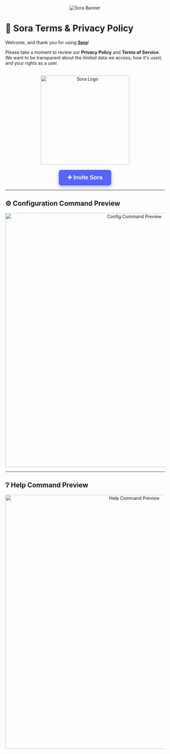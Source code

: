 <p align="center">
  <img src="https://capsule-render.vercel.app/api?type=waving&color=gradient&height=200&section=header&text=Sora&fontSize=80&fontAlignY=35&animation=twinkling&fontColor=gradient" alt="Sora Banner" />
</p>

# 📜 Sora Terms & Privacy Policy

Welcome, and thank you for using **[Sora](https://discord.com/oauth2/authorize?client_id=1248148145028726805&permissions=7392256&integration_type=0&scope=bot+applications.commands)**!

Please take a moment to review our **Privacy Policy** and **Terms of Service**. We want to be transparent about the limited data we access, how it's used, and your rights as a user.

<br/>

<div align="center">
  <img src="https://media.discordapp.net/attachments/1378357869371461632/1391023593118502992/image.png?ex=686a632c&is=686911ac&hm=c119bfdd1e1b6fef53c35f897f728742069e182706e7224b9d34850388ccc8d7&=&format=webp&quality=lossless&width=968&height=968" alt="Sora Logo" width="280" />
</div>

<br/>

<div align="center">
  <a href="https://discord.com/oauth2/authorize?client_id=1248148145028726805&permissions=7392256&scope=bot+applications.commands" target="_blank" 
     style="
       background-color: #5865F2;
       color: white;
       padding: 14px 28px;
       font-weight: 700;
       font-size: 18px;
       text-decoration: none;
       border-radius: 8px;
       font-family: Arial, sans-serif;
       display: inline-block;
       box-shadow: 0 4px 12px rgba(88, 101, 242, 0.5);
       cursor: pointer;
     "
  >
    ➕ Invite Sora
  </a>
</div>

---

## ⚙️ Configuration Command Preview

<p align="center">
  <img src="https://media.discordapp.net/attachments/1378357869371461632/1391029790479224935/image.png?ex=686a68f2&is=68691772&hm=fa0298f64e65f86179580bfe5a431cb4fa603a3ea8de92f59828b9799aac7e5f&=&format=webp&quality=lossless" alt="Config Command Preview" width="800" />
</p>

---

## ❔ Help Command Preview

<p align="center">
  <img src="https://media.discordapp.net/attachments/1378357869371461632/1391023511593685053/image.png?ex=686a6319&is=68691199&hm=b6e17b0a252ef3f1452b3dfc64f56ee4f185cffd2a357293143fa3aeed55960e&=&format=webp&quality=lossless" alt="Help Command Preview" width="800" />
</p>
